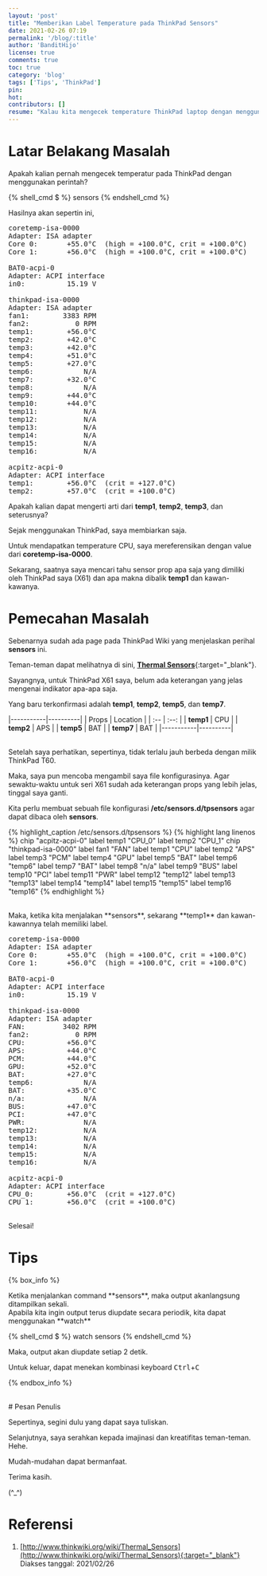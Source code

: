 ```yaml
---
layout: 'post'
title: "Memberikan Label Temperature pada ThinkPad Sensors"
date: 2021-02-26 07:19
permalink: '/blog/:title'
author: 'BanditHijo'
license: true
comments: true
toc: true
category: 'blog'
tags: ['Tips', 'ThinkPad']
pin:
hot:
contributors: []
resume: "Kalau kita mengecek temperature ThinkPad laptop dengan menggunakan perintah sensors, kita akan mendapati label-label seperti temp1, temp2, temp3, dst. Bagaimana kita tahu, kalau label-label tersebut menujuk pada objek-objek seperti CPU, GPU, dll? Nah, catatan kali ini, kita akan memberikan label terhadap sensor-sensor tersebut."
---
```


# Latar Belakang Masalah

Apakah kalian pernah mengecek temperatur pada ThinkPad dengan menggunakan perintah?

{% shell_cmd $ %}
sensors
{% endshell_cmd %}

Hasilnya akan sepertin ini,

<pre>
coretemp-isa-0000
Adapter: ISA adapter
Core 0:       +55.0°C  (high = +100.0°C, crit = +100.0°C)
Core 1:       +56.0°C  (high = +100.0°C, crit = +100.0°C)

BAT0-acpi-0
Adapter: ACPI interface
in0:          15.19 V

thinkpad-isa-0000
Adapter: ISA adapter
fan1:        3383 RPM
fan2:           0 RPM
temp1:        +56.0°C
temp2:        +42.0°C
temp3:        +42.0°C
temp4:        +51.0°C
temp5:        +27.0°C
temp6:            N/A
temp7:        +32.0°C
temp8:            N/A
temp9:        +44.0°C
temp10:       +44.0°C
temp11:           N/A
temp12:           N/A
temp13:           N/A
temp14:           N/A
temp15:           N/A
temp16:           N/A

acpitz-acpi-0
Adapter: ACPI interface
temp1:        +56.0°C  (crit = +127.0°C)
temp2:        +57.0°C  (crit = +100.0°C)
</pre>

Apakah kalian dapat mengerti arti dari **temp1**, **temp2**, **temp3**, dan seterusnya?

Sejak menggunakan ThinkPad, saya membiarkan saja.

Untuk mendapatkan temperature CPU, saya mereferensikan dengan value dari **coretemp-isa-0000**.

Sekarang, saatnya saya mencari tahu sensor prop apa saja yang dimiliki oleh ThinkPad saya (X61) dan apa makna dibalik **temp1** dan kawan-kawanya.

# Pemecahan Masalah

Sebenarnya sudah ada page pada ThinkPad Wiki yang menjelaskan perihal **sensors** ini.

Teman-teman dapat melihatnya di sini, [**Thermal Sensors**](http://www.thinkwiki.org/wiki/Thermal_Sensors){:target="_blank"}.

Sayangnya, untuk ThinkPad X61 saya, belum ada keterangan yang jelas mengenai indikator apa-apa saja.

Yang baru terkonfirmasi adalah **temp1**, **temp2**, **temp5**, dan **temp7**.

|-----------|----------|
| Props     | Location |
| :--       | :--:     |
| **temp1** | CPU      |
| **temp2** | APS      |
| **temp5** | BAT      |
| **temp7** | BAT      |
|-----------|----------|

<br>
Setelah saya perhatikan, sepertinya, tidak terlalu jauh berbeda dengan milik ThinkPad T60.

Maka, saya pun mencoba mengambil saya file konfigurasinya. Agar sewaktu-waktu untuk seri X61 sudah ada keterangan props yang lebih jelas, tinggal saya ganti.

Kita perlu membuat sebuah file konfigurasi **/etc/sensors.d/tpsensors** agar dapat dibaca oleh **sensors**.

{% highlight_caption /etc/sensors.d/tpsensors %}
{% highlight lang linenos %}
chip "acpitz-acpi-0"
  label temp1  "CPU_0"
  label temp2  "CPU_1"
chip "thinkpad-isa-0000"
  label fan1   "FAN"
  label temp1  "CPU"
  label temp2  "APS"
  label temp3  "PCM"
  label temp4  "GPU"
  label temp5  "BAT"
  label temp6  "temp6"
  label temp7  "BAT"
  label temp8  "n/a"
  label temp9  "BUS"
  label temp10 "PCI"
  label temp11 "PWR"
  label temp12 "temp12"
  label temp13 "temp13"
  label temp14 "temp14"
  label temp15 "temp15"
  label temp16 "temp16"
{% endhighlight %}

<br>
Maka, ketika kita menjalakan **sensors**, sekarang **temp1** dan kawan-kawannya telah memiliki label.

<pre>
coretemp-isa-0000
Adapter: ISA adapter
Core 0:       +55.0°C  (high = +100.0°C, crit = +100.0°C)
Core 1:       +56.0°C  (high = +100.0°C, crit = +100.0°C)

BAT0-acpi-0
Adapter: ACPI interface
in0:          15.19 V

thinkpad-isa-0000
Adapter: ISA adapter
FAN:         3402 RPM
fan2:           0 RPM
CPU:          +56.0°C
APS:          +44.0°C
PCM:          +44.0°C
GPU:          +52.0°C
BAT:          +27.0°C
temp6:            N/A
BAT:          +35.0°C
n/a:              N/A
BUS:          +47.0°C
PCI:          +47.0°C
PWR:              N/A
temp12:           N/A
temp13:           N/A
temp14:           N/A
temp15:           N/A
temp16:           N/A

acpitz-acpi-0
Adapter: ACPI interface
CPU_0:        +56.0°C  (crit = +127.0°C)
CPU_1:        +56.0°C  (crit = +100.0°C)
</pre>

<br>
Selesai!


# Tips

{% box_info %}
<p markdown=1>Ketika menjalankan command **sensors**, maka output akanlangsung ditampilkan sekali.<br>
Apabila kita ingin output terus diupdate secara periodik, kita dapat menggunakan **watch**</p>
{% shell_cmd $ %}
watch sensors
{% endshell_cmd %}
<p markdown=1>Maka, output akan diupdate setiap 2 detik.</p>
<p markdown=1>Untuk keluar, dapat menekan kombinasi keyboard <kbd>Ctrl</kbd>+<kbd>C</kbd></p>

{% endbox_info %}







<br>
# Pesan Penulis

Sepertinya, segini dulu yang dapat saya tuliskan.

Selanjutnya, saya serahkan kepada imajinasi dan kreatifitas teman-teman. Hehe.

Mudah-mudahan dapat bermanfaat.

Terima kasih.

(^_^)




# Referensi

1. [http://www.thinkwiki.org/wiki/Thermal_Sensors](http://www.thinkwiki.org/wiki/Thermal_Sensors){:target="_blank"}
<br>Diakses tanggal: 2021/02/26
